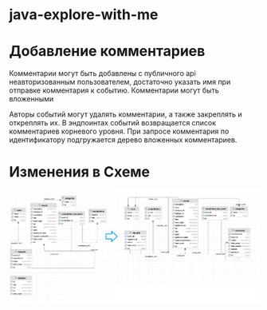 # java-explore-with-me

# Добавление комментариев

Комментарии могут быть добавлены с публичного api неавторизованным пользователем,
достаточно указать имя при отправке комментария к событию. 
Комментарии могут быть вложенными

Авторы событий могут удалять комментарии, а также закреплять и откреплять их.
В эндпоинтах событий возвращается список комментариев корневого уровня.
При запросе комментария по идентификатору подгружается дерево вложенных комментариев.

# Изменения в Схеме
![img_2.png](img_2.png)


